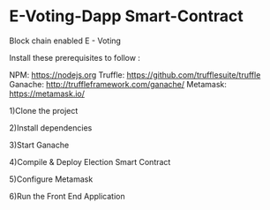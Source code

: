 # E-Voting-Dapp Smart-Contract
Block chain enabled E - Voting


Install these prerequisites to follow :

NPM: https://nodejs.org
Truffle: https://github.com/trufflesuite/truffle
Ganache: http://truffleframework.com/ganache/
Metamask: https://metamask.io/

1)Clone the project

2)Install dependencies

3)Start Ganache

4)Compile & Deploy Election Smart Contract

5)Configure Metamask

6)Run the Front End Application
